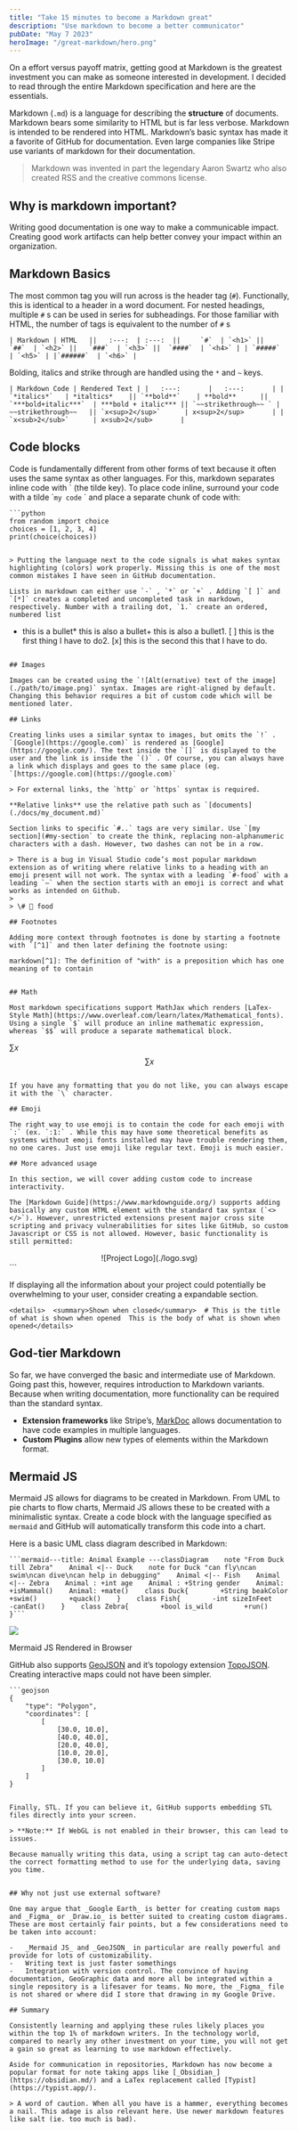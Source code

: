 ```yaml
---
title: "Take 15 minutes to become a Markdown great"
description: "Use markdown to become a better communicator"
pubDate: "May 7 2023"
heroImage: "/great-markdown/hero.png"
---
```


On a effort versus payoff matrix, getting good at Markdown is the greatest investment you can make as someone interested in development. I decided to read through the entire Markdown specification and here are the essentials.

Markdown (`.md`) is a language for describing the **structure** of documents. Markdown bears some similarity to HTML but is far less verbose. Markdown is intended to be rendered into HTML. Markdown’s basic syntax has made it a favorite of GitHub for documentation. Even large companies like Stripe use variants of markdown for their documentation.

> Markdown was invented in part the legendary Aaron Swartz who also created RSS and the creative commons license.

## Why is markdown important?

Writing good documentation is one way to make a communicable impact. Creating good work artifacts can help better convey your impact within an organization.

## Markdown Basics

The most common tag you will run across is the header tag (`#`). Functionally, this is identical to a header in a word document. For nested headings, multiple `#` s can be used in series for subheadings. For those familiar with HTML, the number of tags is equivalent to the number of `#` s

```
| Markdown | HTML   ||   :---:  | :---:  ||     `#`  | `<h1>` ||    `##`  | `<h2>` ||   `###`  | `<h3>` ||  `####`  | `<h4>` | | `#####`  | `<h5>` | |`######`  | `<h6>` |
```

Bolding, italics and strike through are handled using the `*` and `~` keys.

```
| Markdown Code | Rendered Text | |   :---:       |   :---:       | | `*italics*`   | *italtics*    || `**bold**`    | **bold**      || `***bold+italic***`  | ***bold + italic*** || `~~strikethrough~~ ` | ~~strikethrough~~   || `x<sup>2</sup>`      | x<sup>2</sup>       | | `x<sub>2</sub>`      | x<sub>2</sub>       |
```

## Code blocks

Code is fundamentally different from other forms of text because it often uses the same syntax as other languages. For this, markdown separates inline code with \` (the tilde key). To place code inline, surround your code with a tilde \``my code` \` and place a separate chunk of code with:

```
```python
from random import choice
choices = [1, 2, 3, 4]
print(choice(choices))
```
```

> Putting the language next to the code signals is what makes syntax highlighting (colors) work properly. Missing this is one of the most common mistakes I have seen in GitHub documentation.

Lists in markdown can either use `-` , `*` or `+` . Adding `[ ]` and `[*]` creates a completed and uncompleted task in markdown, respectively. Number with a trailing dot, `1.` create an ordered, numbered list

```
- this is a bullet* this is also a bullet+ this is also a bullet1. [ ] this is the first thing I have to do2. [x] this is the second this that I have to do.
```

## Images

Images can be created using the `![Alt(ernative) text of the image](./path/to/image.png)` syntax. Images are right-aligned by default. Changing this behavior requires a bit of custom code which will be mentioned later.

## Links

Creating links uses a similar syntax to images, but omits the `!` . `[Google](https://google.com)` is rendered as [Google](https://google.com/). The text inside the `[]` is displayed to the user and the link is inside the `()` . Of course, you can always have a link which displays and goes to the same place (eg. `[https://google.com](https://google.com)`

> For external links, the `http` or `https` syntax is required.

**Relative links** use the relative path such as `[documents](./docs/my_document.md)`

Section links to specific `#..` tags are very similar. Use `[my section](#my-section` to create the think, replacing non-alphanumeric characters with a dash. However, two dashes can not be in a row.

> There is a bug in Visual Studio code’s most popular markdown extension as of writing where relative links to a heading with an emoji present will not work. The syntax with a leading `#-food` with a leading `—` when the section starts with an emoji is correct and what works as intended on Github.
> 
> \# 🍎 food

## Footnotes

Adding more context through footnotes is done by starting a footnote with `[^1]` and then later defining the footnote using:

```
```markdown[^1]: The definition of "with" is a preposition which has one meaning of to contain```
```

## Math

Most markdown specifications support MathJax which renders [LaTex-Style Math](https://www.overleaf.com/learn/latex/Mathematical_fonts). Using a single `$` will produce an inline mathematic expression, whereas `$$` will produce a separate mathematical block.

```
$\sum{x}$$$\sum{x}$$
```

If you have any formatting that you do not like, you can always escape it with the `\` character.

## Emoji

The right way to use emoji is to contain the code for each emoji with `:` (ex. `:1:` . While this may have some theoretical benefits as systems without emoji fonts installed may have trouble rendering them, no one cares. Just use emoji like regular text. Emoji is much easier.

## More advanced usage

In this section, we will cover adding custom code to increase interactivity.

The [Markdown Guide](https://www.markdownguide.org/) supports adding basically any custom HTML element with the standard tax syntax (`<></>`). However, unrestricted extensions present major cross site scripting and privacy vulnerabilities for sites like GitHub, so custom Javascript or CSS is not allowed. However, basic functionality is still permitted:

```
<div align="center">  ![Project Logo](./logo.svg)</div>
```

If displaying all the information about your project could potentially be overwhelming to your user, consider creating a expandable section.

```
<details>  <summary>Shown when closed</summary>  # This is the title of what is shown when opened  This is the body of what is shown when opened</details>
```

## God-tier Markdown

So far, we have converged the basic and intermediate use of Markdown. Going past this, however, requires introduction to Markdown variants. Because when writing documentation, more functionality can be required than the standard syntax.

-   **Extension frameworks** like Stripe’s, [MarkDoc](https://markdoc.dev/) allows documentation to have code examples in multiple languages.
-   **Custom Plugins** allow new types of elements within the Markdown format.

## Mermaid JS

Mermaid JS allows for diagrams to be created in Markdown. From UML to pie charts to flow charts, Mermaid JS allows these to be created with a minimalistic syntax. Create a code block with the language specified as `mermaid` and GitHub will automatically transform this code into a chart.

Here is a basic UML class diagram described in Markdown:

```
```mermaid---title: Animal Example ---classDiagram    note "From Duck till Zebra"    Animal <|-- Duck    note for Duck "can fly\ncan swim\ncan dive\ncan help in debugging"    Animal <|-- Fish    Animal <|-- Zebra    Animal : +int age    Animal : +String gender    Animal: +isMammal()    Animal: +mate()    class Duck{        +String beakColor        +swim()        +quack()    }    class Fish{        -int sizeInFeet        -canEat()    }    class Zebra{        +bool is_wild        +run()    }```
```

![](https://miro.medium.com/v2/resize:fit:1400/1*tdyb3bIQ-D1tHJopx_PDgw.png)

Mermaid JS Rendered in Browser

GitHub also supports [GeoJSON](https://geojson.io/) and it’s topology extension [TopoJSON](https://github.com/topojson/topojson). Creating interactive maps could not have been simpler.

```
```geojson
{
    "type": "Polygon", 
    "coordinates": [
        [
            [30.0, 10.0],
            [40.0, 40.0],
            [20.0, 40.0],
            [10.0, 20.0],
            [30.0, 10.0]
        ]
    ]
}
```
```

Finally, STL. If you can believe it, GitHub supports embedding STL files directly into your screen.

> **Note:** If WebGL is not enabled in their browser, this can lead to issues.

Because manually writing this data, using a script tag can auto-detect the correct formatting method to use for the underlying data, saving you time.

```
<script src="https://embed.github.com/view/3d/skalnik/secret-bear-clip/master/stl/clip.stl"></script>
```

## Why not just use external software?

One may argue that _Google Earth_ is better for creating custom maps and _Figma_ or _Draw.io_ is better suited to creating custom diagrams. These are most certainly fair points, but a few considerations need to be taken into account:

-   _Mermaid JS_ and _GeoJSON_ in particular are really powerful and provide for lots of customizability.
-   Writing text is just faster somethings
-   Integration with version control. The convince of having documentation, GeoGraphic data and more all be integrated within a single repository is a lifesaver for teams. No more, the _Figma_ file is not shared or where did I store that drawing in my Google Drive.

## Summary

Consistently learning and applying these rules likely places you within the top 1% of markdown writers. In the technology world, compared to nearly any other investment on your time, you will not get a gain so great as learning to use markdown effectively.

Aside for communication in repositories, Markdown has now become a popular format for note taking apps like [_Obsidian_](https://obsidian.md/) and a LaTex replacement called [Typist](https://typist.app/).

> A word of caution. When all you have is a hammer, everything becomes a nail. This adage is also relevant here. Use newer markdown features like salt (ie. too much is bad).